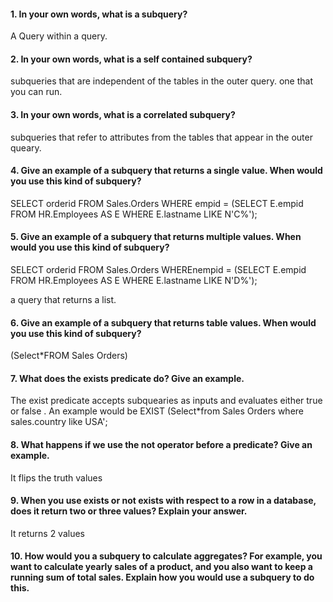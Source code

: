 #### 1. In your own words, what is a subquery?

A Query within a query.


#### 2. In your own words, what is a self contained subquery?

subqueries that are independent of the tables in the outer query.
one that you can run.

#### 3. In your own words, what is a correlated subquery?
subqueries that refer to attributes from the tables that appear in the outer queary.

#### 4. Give an example of a subquery that returns a single value. When would you use this kind of subquery?

SELECT orderid
FROM Sales.Orders
WHERE empid =
(SELECT E.empid
 FROM HR.Employees AS E
 WHERE E.lastname LIKE N'C%');

#### 5. Give an example of a subquery that returns multiple values. When would you use this kind of subquery?
SELECT orderid
FROM Sales.Orders
WHEREnempid =
 (SELECT E.empid
  FROM HR.Employees AS E
  WHERE E.lastname LIKE N'D%');

a query that returns a list.

#### 6. Give an example of a subquery that returns table values. When would you use this kind of subquery?

(Select*FROM Sales Orders)


#### 7. What does the exists predicate do? Give an example.

The exist predicate accepts subquearies as inputs and evaluates either true or false . An example would be EXIST (Select*from Sales Orders where sales.country like USA';


#### 8. What happens if we use the not operator before a predicate? Give an example.

It flips the truth values

#### 9. When you use exists or not exists with respect to a row in a database, does it return two or three values? Explain your answer.

It returns 2 values


#### 10. How would you a subquery to calculate aggregates? For example, you want to calculate yearly sales of a product, and you also want to keep a running sum of total sales. Explain how you would use a subquery to do this.

